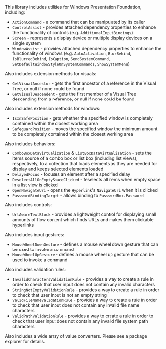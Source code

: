 This library includes utilities for Windows Presentation Foundation, including:

* `ActionCommand` - a command that can be manipulated by its caller
* `ControlAssist` - provides attached dependency properties to enhance the functionality of controls (e.g. `AdditionalInputBindings`)
* `Screen` - represents a display device or multiple display devices on a single system
* `WindowAssist` - provides attached dependency properties to enhance the functionality of windows (e.g. `AutoActivation`, `BlurBehind`, `IsBlurredBehind`, `IsCaption`, `SendSystemCommand`, `SetDefaultWindowStyleOnSystemCommands`, `ShowSystemMenu`)

Also includes extension methods for visuals:

* `GetVisualAncestor` - gets the first ancestor of a reference in the Visual Tree, or <c>null</c> if none could be found
* `GetVisualDescendent` - gets the first member of a Visual Tree descending from a reference, or <c>null</c> if none could be found

Also includes extension methods for windows:

* `IsInSafePosition` - gets whether the specified window is completely contained within the closest working area
* `SafeguardPosition` - moves the specified window the minimum amount to be completely contained within the closest working area

Also includes behaviors:

* `ComboBoxDataVirtualization` & `ListBoxDataVirtualization` - sets the items source of a combo box or list box (including list views), respectively, to a collection that loads elements as they are needed for display and keeps selected elements loaded
* `DelayedFocus` - focuses an element after a specified delay
* `DeselectAllOnEmptySpaceClicked` - feselects all items when empty space in a list view is clicked
* `OpenNavigateUri` - opens the `Hyperlink`'s `NavigateUri` when it is clicked
* `PasswordBindingTarget` - allows binding to `PasswordBox.Password`

Also includes controls:

* `UrlAwareTextBlock` - provides a lightweight control for displaying small amounts of flow content which finds URLs and makes them clickable hyperlinks

Also includes input gestures:

* `MouseWheelDownGesture` - defines a mouse wheel down gesture that can be used to invoke a command
* `MouseWheelUpGesture` - defines a mouse wheel up gesture that can be used to invoke a command

Also includes validation rules:

* `InvalidCharactersValidationRule` - provides a way to create a rule in order to check that user input does not contain any invalid characters
* `StringNotEmptyValidationRule` - provides a way to create a rule in order to check that user input is not an empty string
* `ValidFileNameValidationRule` - provides a way to create a rule in order to check that user input does not contain any invalid file name characters
* `ValidPathValidationRule` - provides a way to create a rule in order to check that user input does not contain any invalid file system path characters

Also includes a wide array of value converters. Please see a package explorer for details.